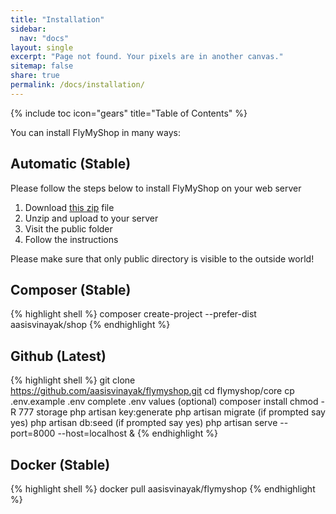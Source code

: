 ```yaml
---
title: "Installation"
sidebar:
  nav: "docs"
layout: single
excerpt: "Page not found. Your pixels are in another canvas."
sitemap: false
share: true
permalink: /docs/installation/
---
```



{% include toc icon="gears" title="Table of Contents" %}


You can  install FlyMyShop in many ways:


## Automatic (Stable)


Please follow the steps below to install FlyMyShop on your web server

1. Download  [this zip](https://github.com/aasisvinayak/flymyshop/releases/download/v0.0.1/flymyshop_v0.0.1.zip) file
2. Unzip and upload to your server 
3. Visit the public folder
4. Follow the instructions

Please make sure that only public directory is visible to the outside world!

## Composer (Stable)

<!--linenos-->

{% highlight shell %}
composer create-project --prefer-dist aasisvinayak/shop
{% endhighlight %}


## Github (Latest)


{% highlight shell %}
git clone https://github.com/aasisvinayak/flymyshop.git
cd flymyshop/core
cp .env.example .env
complete .env values (optional)
composer install
chmod -R 777 storage
php artisan key:generate 
php artisan migrate  (if prompted say yes)
php artisan db:seed (if prompted say yes)
php artisan serve --port=8000 --host=localhost &
{% endhighlight %}

## Docker (Stable)

{% highlight shell %}
docker pull aasisvinayak/flymyshop
{% endhighlight %}